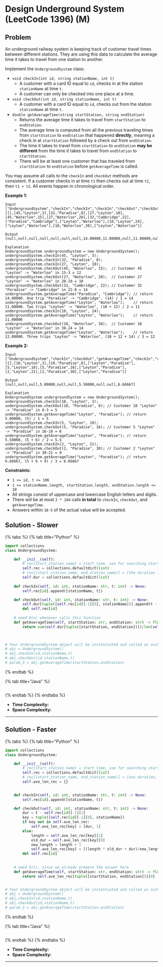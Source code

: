 # Design Underground System (LeetCode 1396) (M)

## Problem



An underground railway system is keeping track of customer travel times between different stations. They are using this data to calculate the average time it takes to travel from one station to another.

Implement the `UndergroundSystem` class:

* `void checkIn(int id, string stationName, int t)`
  * A customer with a card ID equal to `id`, checks in at the station `stationName` at time `t`.
  * A customer can only be checked into one place at a time.
* `void checkOut(int id, string stationName, int t)`
  * A customer with a card ID equal to `id`, checks out from the station `stationName` at time `t`.
* `double getAverageTime(string startStation, string endStation)`
  * Returns the average time it takes to travel from `startStation` to `endStation`.
  * The average time is computed from all the previous traveling times from `startStation` to `endStation` that happened **directly**, meaning a check in at `startStation` followed by a check out from `endStation`.
  * The time it takes to travel from `startStation` to `endStation` **may be different** from the time it takes to travel from `endStation` to `startStation`.
  * There will be at least one customer that has traveled from `startStation` to `endStation` before `getAverageTime` is called.

You may assume all calls to the `checkIn` and `checkOut` methods are consistent. If a customer checks in at time `t1` then checks out at time `t2`, then `t1 < t2`. All events happen in chronological order.

&#x20;

**Example 1:**

```
Input
["UndergroundSystem","checkIn","checkIn","checkIn","checkOut","checkOut","checkOut","getAverageTime","getAverageTime","checkIn","getAverageTime","checkOut","getAverageTime"]
[[],[45,"Leyton",3],[32,"Paradise",8],[27,"Leyton",10],[45,"Waterloo",15],[27,"Waterloo",20],[32,"Cambridge",22],["Paradise","Cambridge"],["Leyton","Waterloo"],[10,"Leyton",24],["Leyton","Waterloo"],[10,"Waterloo",38],["Leyton","Waterloo"]]

Output
[null,null,null,null,null,null,null,14.00000,11.00000,null,11.00000,null,12.00000]

Explanation
UndergroundSystem undergroundSystem = new UndergroundSystem();
undergroundSystem.checkIn(45, "Leyton", 3);
undergroundSystem.checkIn(32, "Paradise", 8);
undergroundSystem.checkIn(27, "Leyton", 10);
undergroundSystem.checkOut(45, "Waterloo", 15);  // Customer 45 "Leyton" -> "Waterloo" in 15-3 = 12
undergroundSystem.checkOut(27, "Waterloo", 20);  // Customer 27 "Leyton" -> "Waterloo" in 20-10 = 10
undergroundSystem.checkOut(32, "Cambridge", 22); // Customer 32 "Paradise" -> "Cambridge" in 22-8 = 14
undergroundSystem.getAverageTime("Paradise", "Cambridge"); // return 14.00000. One trip "Paradise" -> "Cambridge", (14) / 1 = 14
undergroundSystem.getAverageTime("Leyton", "Waterloo");    // return 11.00000. Two trips "Leyton" -> "Waterloo", (10 + 12) / 2 = 11
undergroundSystem.checkIn(10, "Leyton", 24);
undergroundSystem.getAverageTime("Leyton", "Waterloo");    // return 11.00000
undergroundSystem.checkOut(10, "Waterloo", 38);  // Customer 10 "Leyton" -> "Waterloo" in 38-24 = 14
undergroundSystem.getAverageTime("Leyton", "Waterloo");    // return 12.00000. Three trips "Leyton" -> "Waterloo", (10 + 12 + 14) / 3 = 12
```

**Example 2:**

```
Input
["UndergroundSystem","checkIn","checkOut","getAverageTime","checkIn","checkOut","getAverageTime","checkIn","checkOut","getAverageTime"]
[[],[10,"Leyton",3],[10,"Paradise",8],["Leyton","Paradise"],[5,"Leyton",10],[5,"Paradise",16],["Leyton","Paradise"],[2,"Leyton",21],[2,"Paradise",30],["Leyton","Paradise"]]

Output
[null,null,null,5.00000,null,null,5.50000,null,null,6.66667]

Explanation
UndergroundSystem undergroundSystem = new UndergroundSystem();
undergroundSystem.checkIn(10, "Leyton", 3);
undergroundSystem.checkOut(10, "Paradise", 8); // Customer 10 "Leyton" -> "Paradise" in 8-3 = 5
undergroundSystem.getAverageTime("Leyton", "Paradise"); // return 5.00000, (5) / 1 = 5
undergroundSystem.checkIn(5, "Leyton", 10);
undergroundSystem.checkOut(5, "Paradise", 16); // Customer 5 "Leyton" -> "Paradise" in 16-10 = 6
undergroundSystem.getAverageTime("Leyton", "Paradise"); // return 5.50000, (5 + 6) / 2 = 5.5
undergroundSystem.checkIn(2, "Leyton", 21);
undergroundSystem.checkOut(2, "Paradise", 30); // Customer 2 "Leyton" -> "Paradise" in 30-21 = 9
undergroundSystem.getAverageTime("Leyton", "Paradise"); // return 6.66667, (5 + 6 + 9) / 3 = 6.66667
```

&#x20;

**Constraints:**

* `1 <= id, t <= 106`
* `1 <= stationName.length, startStation.length, endStation.length <= 10`
* All strings consist of uppercase and lowercase English letters and digits.
* There will be at most `2 * 104` calls **in total** to `checkIn`, `checkOut`, and `getAverageTime`.
* Answers within `10-5` of the actual value will be accepted.

## Solution - Slower&#x20;

{% tabs %}
{% tab title="Python" %}
```python
import collections
class UndergroundSystem:

    def __init__(self):
        # rec[start_station_name] = start_time, use for searching start time when we have end_time
        self.rec = collections.defaultdict(list)
        # rec[(start_station_name, end_station_name)] = [the duration list]
        self.dur = collections.defaultdict(list)
    
    def checkIn(self, id: int, stationName: str, t: int) -> None:
        self.rec[id].append([stationName, t])

    def checkOut(self, id: int, stationName: str, t: int) -> None:
        self.dur[tuple([self.rec[id][-1][0], stationName])].append(t - self.rec[id][-1][1])
        del self.rec[id]
    
    # need O(n) whenever calls this function
    def getAverageTime(self, startStation: str, endStation: str) -> float:
        return sum(self.dur[tuple([startStation, endStation])])/len(self.dur[tuple([startStation, endStation])])
        


# Your UndergroundSystem object will be instantiated and called as such:
# obj = UndergroundSystem()
# obj.checkIn(id,stationName,t)
# obj.checkOut(id,stationName,t)
# param_3 = obj.getAverageTime(startStation,endStation)
```
{% endtab %}

{% tab title="Java" %}
```java
```
{% endtab %}
{% endtabs %}

* **Time Complexity:**
* **Space Complexity:**

****

## Solution - Faster

{% tabs %}
{% tab title="Python" %}
```python
import collections
class UndergroundSystem:

    def __init__(self):
        # rec[start_station_name] = start_time, use for searching start time when we have end_time
        self.rec = collections.defaultdict(list)
        # rec[(start_station_name, end_station_name)] = [ave duration, length amounts]
        self.ave_len_rec = {}
        

    def checkIn(self, id: int, stationName: str, t: int) -> None:
        self.rec[id].append([stationName, t])

    def checkOut(self, id: int, stationName: str, t: int) -> None:
        dur = t - self.rec[id][-1][1]
        key = tuple([self.rec[id][-1][0], stationName])
        if key not in self.ave_len_rec:
            self.ave_len_rec[key] = [dur, 1]
        else:
            length = self.ave_len_rec[key][1]
            old_dur = self.ave_len_rec[key][0]
            new_length = length + 1
            self.ave_len_rec[key] = [(length * old_dur + dur)/new_length, new_length]
        del self.rec[id]
        
        
    # need O(1), since we already prepare the answer here
    def getAverageTime(self, startStation: str, endStation: str) -> float:
        return self.ave_len_rec[tuple([startStation, endStation])][0]        


# Your UndergroundSystem object will be instantiated and called as such:
# obj = UndergroundSystem()
# obj.checkIn(id,stationName,t)
# obj.checkOut(id,stationName,t)
# param_3 = obj.getAverageTime(startStation,endStation)
```
{% endtab %}

{% tab title="Java" %}
```java
```
{% endtab %}
{% endtabs %}

* **Time Complexity:**
* **Space Complexity:**

****
